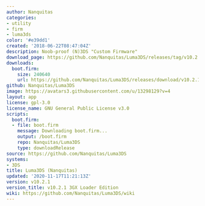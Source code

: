 ```yaml
---
author: Nanquitas
categories:
- utility
- firm
- luma3ds
color: '#e39dd1'
created: '2018-06-22T08:47:04Z'
description: Noob-proof (N)3DS "Custom Firmware"
download_page: https://github.com/Nanquitas/Luma3DS/releases/tag/v10.2.1
downloads:
  boot.firm:
    size: 240640
    url: https://github.com/Nanquitas/Luma3DS/releases/download/v10.2.1/boot.firm
github: Nanquitas/Luma3DS
image: https://avatars3.githubusercontent.com/u/13298129?v=4
layout: app
license: gpl-3.0
license_name: GNU General Public License v3.0
scripts:
  boot.firm:
  - file: boot.firm
    message: Downloading boot.firm...
    output: /boot.firm
    repo: Nanquitas/Luma3DS
    type: downloadRelease
source: https://github.com/Nanquitas/Luma3DS
systems:
- 3DS
title: Luma3DS (Nanquitas)
updated: '2020-11-17T11:21:13Z'
version: v10.2.1
version_title: v10.2.1 3GX Loader Edition
wiki: https://github.com/Nanquitas/Luma3DS/wiki
---
```

